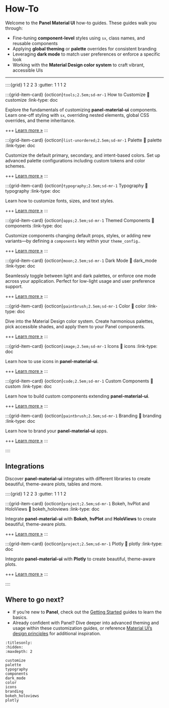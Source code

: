 # How-To

Welcome to the **Panel Material UI** how-to guides. These guides walk you through:

- Fine-tuning **component-level** styles using `sx`, class names, and reusable components
- Applying **global theming** or **palette** overrides for consistent branding
- Leveraging **dark mode** to match user preferences or enforce a specific look
- Working with the **Material Design color system** to craft vibrant, accessible UIs

---

::::{grid} 1 2 2 3
:gutter: 1 1 1 2

:::{grid-item-card} {octicon}`tools;2.5em;sd-mr-1` How to Customize
:link: customize
:link-type: doc

Explore the fundamentals of customizing **panel-material-ui** components. Learn one-off styling with `sx`, overriding nested elements, global CSS overrides, and theme inheritance.

+++
[Learn more »](how_to_customize)
:::

:::{grid-item-card} {octicon}`list-unordered;2.5em;sd-mr-1` Palette
:link: palette
:link-type: doc

Customize the default primary, secondary, and intent-based colors. Set up advanced palette configurations including custom tokens and color schemes.

+++
[Learn more »](palette)
:::

:::{grid-item-card} {octicon}`typography;2.5em;sd-mr-1` Typography
:link: typography
:link-type: doc

Learn how to customize fonts, sizes, and text styles.

+++
[Learn more »](typography)
:::

:::{grid-item-card} {octicon}`apps;2.5em;sd-mr-1` Themed Components
:link: components
:link-type: doc

Customize components changing default props, styles, or adding new variants—by defining a `components` key within your `theme_config`..

+++
[Learn more »](components)
:::

:::{grid-item-card} {octicon}`moon;2.5em;sd-mr-1` Dark Mode
:link: dark_mode
:link-type: doc

Seamlessly toggle between light and dark palettes, or enforce one mode across your application. Perfect for low-light usage and user preference support.

+++
[Learn more »](dark_mode)
:::

:::{grid-item-card} {octicon}`paintbrush;2.5em;sd-mr-1` Color
:link: color
:link-type: doc

Dive into the Material Design color system. Create harmonious palettes, pick accessible shades, and apply them to your Panel components.

+++
[Learn more »](color)
:::

:::{grid-item-card} {octicon}`image;2.5em;sd-mr-1` Icons
:link: icons
:link-type: doc

Learn how to use icons in **panel-material-ui**.

+++
[Learn more »](icons)
:::

:::{grid-item-card} {octicon}`code;2.5em;sd-mr-1` Custom Components
:link: custom
:link-type: doc

Learn how to build custom components extending **panel-material-ui**.

+++
[Learn more »](branding)
:::

:::{grid-item-card} {octicon}`paintbrush;2.5em;sd-mr-1` Branding
:link: branding
:link-type: doc

Learn how to brand your **panel-material-ui** apps.

+++
[Learn more »](custom)
:::

::::

## Integrations

Discover **panel-material-ui** integrates with different libraries to create beautiful, theme-aware plots, tables and more.

::::{grid} 1 2 2 3
:gutter: 1 1 1 2

:::{grid-item-card} {octicon}`project;2.5em;sd-mr-1` Bokeh, hvPlot and HoloViews
:link: bokeh_holoviews
:link-type: doc

Integrate **panel-material-ui** with **Bokeh**, **hvPlot** and **HoloViews** to create beautiful, theme-aware plots.

+++
[Learn more »](bokeh_holoviews)
:::

:::{grid-item-card} {octicon}`project;2.5em;sd-mr-1` Plotly
:link: plotly
:link-type: doc

Integrate **panel-material-ui** with **Plotly** to create beautiful, theme-aware plots.

+++
[Learn more »](bokeh_holoviews)
:::

::::


## Where to go next?

- If you’re new to **Panel**, check out the [Getting Started](https://panel.holoviz.org/getting_started/index.html) guides to learn the basics.
- Already confident with Panel? Dive deeper into advanced theming and usage within these customization guides, or reference [Material UI’s design principles](https://mui.com/) for additional inspiration.

```{toctree}
:titlesonly:
:hidden:
:maxdepth: 2

customize
palette
typography
components
dark_mode
color
icons
branding
bokeh_holoviews
plotly
```
